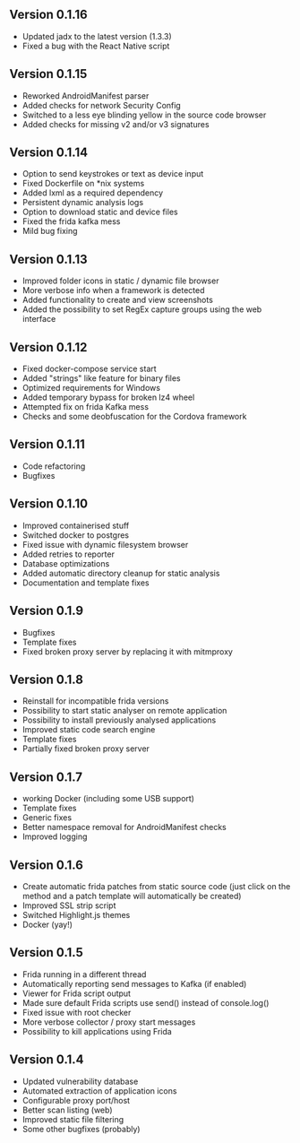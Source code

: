 ## Version 0.1.16
- Updated jadx to the latest version (1.3.3)
- Fixed a bug with the React Native script

## Version 0.1.15
- Reworked AndroidManifest parser
- Added checks for network Security Config
- Switched to a less eye blinding yellow in the source code browser 
- Added checks for missing v2 and/or v3 signatures

## Version 0.1.14
- Option to send keystrokes or text as device input
- Fixed Dockerfile on *nix systems
- Added lxml as a required dependency
- Persistent dynamic analysis logs
- Option to download static and device files
- Fixed the frida kafka mess
- Mild bug fixing

## Version 0.1.13
- Improved folder icons in static / dynamic file browser
- More verbose info when a framework is detected
- Added functionality to create and view screenshots
- Added the possibility to set RegEx capture groups using the web interface

## Version 0.1.12
- Fixed docker-compose service start
- Added "strings" like feature for binary files
- Optimized requirements for Windows
- Added temporary bypass for broken lz4 wheel
- Attempted fix on frida Kafka mess
- Checks and some deobfuscation for the Cordova framework

## Version 0.1.11
- Code refactoring
- Bugfixes

## Version 0.1.10
- Improved containerised stuff
- Switched docker to postgres
- Fixed issue with dynamic filesystem browser
- Added retries to reporter
- Database optimizations
- Added automatic directory cleanup for static analysis
- Documentation and template fixes

## Version 0.1.9
- Bugfixes
- Template fixes
- Fixed broken proxy server by replacing it with mitmproxy


## Version 0.1.8
- Reinstall for incompatible frida versions
- Possibility to start static analyser on remote application
- Possibility to install previously analysed applications
- Improved static code search engine
- Template fixes
- Partially fixed broken proxy server

## Version 0.1.7
- working Docker (including some USB support)
- Template fixes
- Generic fixes
- Better namespace removal for AndroidManifest checks
- Improved logging

## Version 0.1.6
- Create automatic frida patches from static source code (just click on the method and a patch template will automatically be created)
- Improved SSL strip script
- Switched Highlight.js themes
- Docker (yay!)

## Version 0.1.5
- Frida running in a different thread
- Automatically reporting send messages to Kafka (if enabled)
- Viewer for Frida script output
- Made sure default Frida scripts use send() instead of console.log()
- Fixed issue with root checker
- More verbose collector / proxy start messages
- Possibility to kill applications using Frida

## Version 0.1.4
- Updated vulnerability database
- Automated extraction of application icons
- Configurable proxy port/host
- Better scan listing (web)
- Improved static file filtering
- Some other bugfixes (probably)
